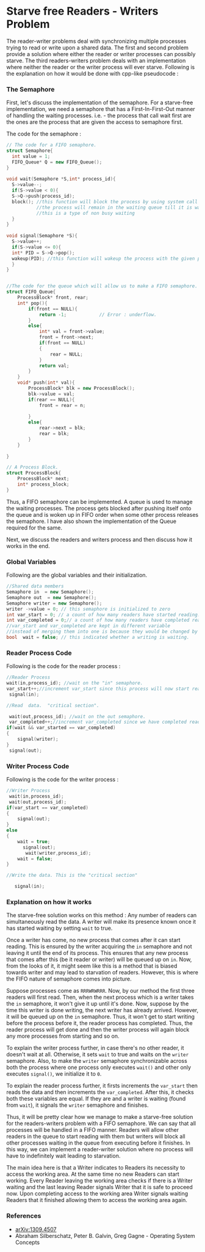 # Starve free Readers - Writers Problem



The reader-writer problems deal with synchronizing multiple processes trying to read or write upon a shared data. The first and second problem provide a solution where either the reader or writer processes can possibly starve. The third readers-writers problem deals with an implementation where neither the reader or the writer process will ever starve. Following is the explanation on how it would be done with cpp-like pseudocode :

### The Semaphore

First, let's discuss the implementation of the semaphore. For a starve-free implementation, we need a semaphore that has a First-In-First-Out manner of handling the waiting processes. i.e. - the process that call wait first are the ones are the process that are given the access to semaphore first. 

The code for the semaphore :

```cpp
// The code for a FIFO semaphore.
struct Semaphore{
  int value = 1;
  FIFO_Queue* Q = new FIFO_Queue();
}
    
void wait(Semaphore *S,int* process_id){
  S->value--;
  if(S->value < 0){
  S->Q->push(process_id);
  block(); //this function will block the process by using system call and will transfer it to the waiting queue
           //the process will remain in the waiting queue till it is waken up by the wakeup() system calls
           //this is a type of non busy waiting
  }
}
    
void signal(Semaphore *S){
  S->value++;
  if(S->value <= 0){
  int* PID = S->Q->pop();
  wakeup(PID); //this function will wakeup the process with the given pid using system calls
  }
}


//The code for the queue which will allow us to make a FIFO semaphore.
struct FIFO_Queue{
    ProcessBlock* front, rear;
    int* pop(){
        if(front == NULL){
            return -1;            // Error : underflow.
        }
        else{
            int* val = front->value;
            front = front->next;
            if(front == NULL)
            {
                rear = NULL;
            }
            return val;
        }
    }
    void* push(int* val){
        ProcessBlock* blk = new ProcessBlock();
        blk->value = val;
        if(rear == NULL){
            front = rear = n;
            
        }
        else{
            rear->next = blk;
            rear = blk;
        }
    }
    
}

// A Process Block.
struct ProcessBlock{
    ProcessBlock* next;
    int* process_block;
}
```


Thus, a FIFO semaphore can be implemented. A queue is used to manage the waiting processes. The process gets blocked after pushing itself onto the queue and is woken up in FIFO order when some other process releases the semaphore. I have also shown the implementation of the Queue required for the same. 

Next, we discuss the readers and writers process and then discuss how it works in the end.


###  Global Variables

Following are the global variables and their initialization.

```cpp
//Shared data members
Semaphore in  = new Semaphore();
Semaphore out  = new Semaphore();
Semaphore writer = new Semaphore();
writer ->value = 0; // this semaphore is initialized to zero
int var_start = 0; // a count of how many readers have started reading.
int var_completed = 0;// a count of how many readers have completed reading.
//var_start and var_completed are kept in different variable
//instead of merging them into one is because they would be changed by different semaphores.
bool  wait = false; // this indicated whether a writing is waiting.
```



### Reader Process Code

Following is the code for the reader process :

```cpp
//Reader Process
wait(in,process_id); //wait on the "in" semaphore.
var_start++;//increment var_start since this process will now start reading.
 signal(in);

//Read  data.  "critical section".

 wait(out,process_id); //wait on the out semaphore.
 var_completed++;//increment var_completed since we have completed reading.
if(wait && var_started == var_completed)
{
    signal(writer);
}
 signal(out);
```



### Writer Process Code

Following is the code for the writer process : 

```cpp
//Writer Process
 wait(in,process_id);
 wait(out,process_id);
if(var_start == var_completed)
{
    signal(out);
}
else
{
    wait = true;
      signal(out);
       wait(writer,process_id);
    wait = false;
}

//Write the data. This is the "critical section"

   signal(in);
```



### Explanation on how it works

The starve-free solution works on this method : Any number of readers can simultaneously read the data.  A writer will make its presence known once it has started waiting by setting `wait` to true. 

Once a writer has come, no new process that comes after it can start reading. This is ensured by the writer acquiring the `in` semaphore and not leaving it until the end of its process. This ensures that any new process that comes after this (be it reader or writer) will be queued up on `in`.  Now, from the looks of it, it might seem like this is a method that is biased towards writer and may lead to starvation of readers. However, this is where the FIFO nature of semaphore comes into picture. 

Suppose processes come as `RRRWRWRRR`. Now, by our method the first three readers will first read. Then, when the next process which is a writer takes the `in` semaphore, it won't give it up until it's done. Now, suppose by the time this writer is done writing, the next writer has already arrived. However, it will be queued up on the `in` semaphore. Thus, it won't get to start writing before the process before it, the reader process has completed. Thus, the reader process will get done and then the writer process will again block any more processes from starting and so on.

To explain the writer process further, in case there's no other reader, it doesn't wait at all. Otherwise, it sets `wait` to true and waits on the `writer` semaphore. Also, to make the `writer` semaphore synchronizable across both the process where one process only executes `wait()` and other only executes `signal()`, we initialize it to `0`.

To explain the reader process further, it firsts increments the `var_start` then reads the data and then increments the `var_completed`. After this, it checks both these variables are equal. If they are and a writer is waiting (found from `wait`), it signals the `writer` semaphore and finishes.

Thus, it will be pretty clear how we manage to make a starve-free solution for the readers-writers problem with a FIFO semaphore. We can say that all processes will be handled in a FIFO manner. Readers will allow other readers in the queue to start reading with them but writers will block all other processes waiting in the queue from executing before it finishes. In this way, we can implement a reader-writer solution where no process will have to indefinitely wait leading to starvation.


The main idea here is that a Writer indicates to Readers its necessity to access the working area. At the same time no new Readers can start working. Every Reader
leaving the working area checks if there is a Writer waiting and the last leaving Reader signals Writer that it is safe to proceed now. Upon completing access to the
working area Writer signals waiting Readers that it finished allowing them to access the working area again.
### References

- [arXiv:1309.4507](https://arxiv.org/abs/1309.4507)
- Abraham Silberschatz, Peter B. Galvin, Greg Gagne - Operating System Concepts

